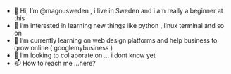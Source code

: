 - 👋 Hi, I’m @magnusweden , i live in Sweden and i am really a beginner at this
- 👀 I’m interested in learning new things like python , linux terminal and so on
- 🌱 I’m currently learning on web design platforms and help business to grow online ( googlemybusiness ) 
- 💞️ I’m looking to collaborate on ... i dont know yet
- 📫 How to reach me ...here?

<!---
magnusweden/magnusweden is a ✨ special ✨ repository because its `README.md` (this file) appears on your GitHub profile.
You can click the Preview link to take a look at your changes.
--->
